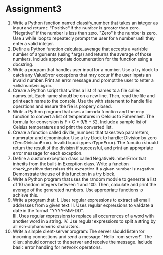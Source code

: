 # Assignment3

1. Write a Python function named classify_number that takes an integer as input and returns: "Positive" if the number is greater than zero. "Negative" if the number is less than zero. "Zero" if the number is zero. Use a while loop to repeatedly prompt the user for a number until they enter a valid integer.
2. Define a Python function calculate_average that accepts a variable number of arguments (using *args) and returns the average of those numbers. Include appropriate documentation for the function using a docstring.          
3. Write a program that handles user input for a number. Use a try block to catch any ValueError exceptions that may occur if the user inputs an invalid number. Print an error message and prompt the user to enter a valid number again.                                   
4. Create a Python script that writes a list of names to a file called names.txt. Each name should be on a new line. Then, read the file and print each name to the console. Use the with statement to handle file operations and ensure the file is properly closed.         
5. Write a Python program that uses a lambda function and the map function to convert a list of temperatures in Celsius to Fahrenheit. The formula for conversion is F = C * 9/5 + 32. Include a sample list of Celsius temperatures and print the converted list.       
6. Create a function called divide_numbers that takes two parameters, numerator and denominator. Use a try block to handle: Division by zero (ZeroDivisionError). Invalid input types (TypeError). The function should return the result of the division if successful, and print an appropriate error message for each exception.                                                                           
7. Define a custom exception class called NegativeNumberError that inherits from the built-in Exception class. Write a function check_positive that raises this exception if a given number is negative. Demonstrate the use of this function in a try block.                                           
8. Write a Python program that uses the random module to generate a list of 10 random integers between 1 and 100. Then, calculate and print the average of the generated numbers. Use appropriate functions to achieve this.                                                         
9. Write a program that: 
I. Uses regular expressions to extract all email addresses from a given text. 
II. Uses regular expressions to validate a date in the format "YYYY-MM-DD".                 
III. Uses regular expressions to replace all occurrences of a word with another word in a string. 
IV. Use regular expressions to split a string by all non-alphanumeric characters.      
10. Write a simple client-server program: 
The server should listen for incoming connections and send a message "Hello from server!". 
The client should connect to the server and receive the message. 
Include basic error handling for network operations.   
